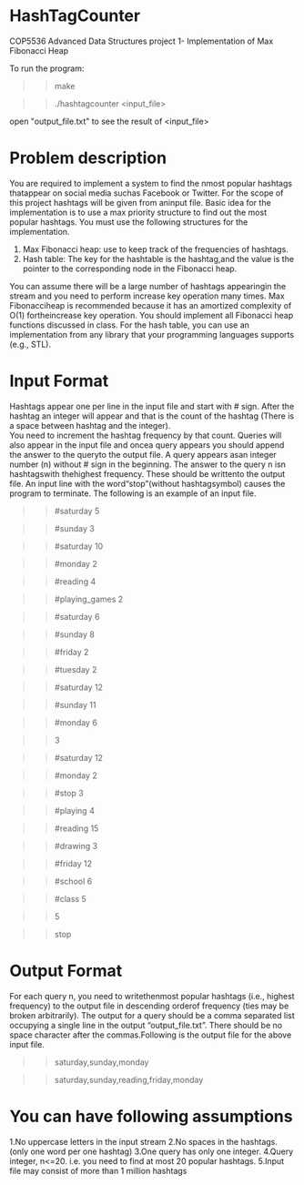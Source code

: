 # HashTagCounter
COP5536 Advanced Data Structures project 1- Implementation of Max Fibonacci Heap

To run the program:
>> make

>> ./hashtagcounter <input_file>

open "output_file.txt" to see the result of <input_file>

# Problem description
You are required to implement a system to find the nmost popular hashtags thatappear on social media suchas Facebook or Twitter. 
For the scope of this project hashtags will be given from aninput file.
Basic idea for the implementation is to use a max priority structure to find out  the most popular hashtags.
You must use the following structures for the implementation.
  1. Max Fibonacci heap: use to keep track of the frequencies of hashtags.
  2.  Hash table: The key for the hashtable is the hashtag,and the value is the pointer to the corresponding node in the Fibonacci heap.
  
You can assume there will be a large number of hashtags appearingin the stream and you need to perform increase key operation many times. 
Max Fibonacciheap is recommended because it has an amortized complexity of O(1) fortheincrease key operation.
You should implement all Fibonacci heap functions discussed  in  class.  For  the  hash  table,  you  can  use  an  implementation  from  any  library  that  your programming languages supports (e.g., STL).

# Input Format
Hashtags appear one per line in the input file and start with # sign. 
After the hashtag an integer will appear and that is the count of the hashtag (There is a space between hashtag and the integer).  
You need to increment the hashtag frequency by that count. 
Queries will also appear in the input file and oncea query appears you should append the answer to the queryto the output file. 
A query appears asan integer number (n) without # sign in the beginning. 
The answer to the query n isn hashtagswith thehighest frequency. 
These should be writtento the output file. An input line with the word“stop”(without hashtagsymbol) causes the program to terminate. 
The following is an example  of an input file.
>>#saturday 5

>>#sunday 3

>>#saturday 10

>>#monday 2

>>#reading 4

>>#playing_games 2

>>#saturday 6

>>#sunday 8

>>#friday 2

>>#tuesday 2

>>#saturday 12

>>#sunday 11

>>#monday 6

>>3

>>#saturday 12

>>#monday 2

>>#stop 3

>>#playing 4

>>#reading 15

>>#drawing 3

>>#friday 12

>>#school 6

>>#class 5

>>5

>>stop

# Output Format
For each query n, you need to writethenmost popular hashtags (i.e., highest frequency) to the output file in descending orderof frequency (ties may be broken arbitrarily). 
The output for a query should be a comma separated list occupying a single line in the output “output_file.txt”.
There should be no space character after the commas.Following is the output file  for the above input file.
  >>saturday,sunday,monday
  
  >>saturday,sunday,reading,friday,monday
# You can have  following assumptions
  1.No uppercase letters in the input stream 
  2.No spaces  in the hashtags. (only one  word per  one  hashtag)
  3.One query has only one integer.
  4.Query integer, n<=20. i.e. you need to find at most 20 popular hashtags.
  5.Input file may consist of more than 1 million hashtags
